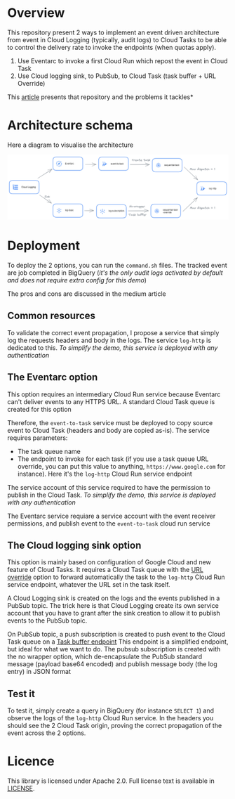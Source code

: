 # Overview

This repository present 2 ways to implement an event driven architecture from event in Cloud Logging (typically, 
audit logs) to Cloud Tasks to be able to control the delivery rate to invoke the endpoints (when quotas apply).
1. Use Eventarc to invoke a first Cloud Run which repost the event in Cloud Task
2. Use Cloud logging sink, to PubSub, to Cloud Task (task buffer + URL Override)

This [article](https://medium.com/google-cloud/cloud-logging-events-add-rate-limiting-to-preserve-resources-573abe080f51) 
presents that repository and the problems it tackles*

# Architecture schema

Here a diagram to visualise the architecture

![log-to-sequential-task.png](log-to-sequential-task.png)

# Deployment

To deploy the 2 options, you can run the `command.sh` files. The tracked event are job completed in BigQuery (_it's the
only audit logs activated by default and does not require extra config for this demo_)

The pros and cons are discussed in the medium article

## Common resources

To validate the correct event propagation, I propose a service that simply log the requests headers and body in the
logs. The service `log-http` is dedicated to this. _To simplify the demo, this service is deployed with any
authentication_

## The Eventarc option

This option requires an intermediary Cloud Run service because Eventarc can't deliver events to any HTTPS URL. A 
standard Cloud Task queue is created for this option 

Therefore, the `event-to-task` service must be deployed to copy source event to Cloud Task (headers and body are copied 
as-is). The service requires parameters:
* The task queue name
* The endpoint to invoke for each task (if you use a task queue URL override, you can put this value to anything, 
`https://www.google.com` for instance). Here it's the `log-http` Cloud Run service endpoint

The service account of this service required to have the permission to publish in the Cloud Task. _To simplify the demo,
this service is deployed with any authentication_

The Eventarc service requiare a service account with the event receiver permissions, and publish event to the 
`event-to-task` cloud run service

## The Cloud logging sink option

This option is mainly based on configuration of Google Cloud and new feature of Cloud Tasks. It requires a Cloud Task 
queue with the [URL override](https://cloud.google.com/tasks/docs/configuring-queues#configure_queue-level_routing_for_http_tasks)
option to forward automatically the task to the `log-http` Cloud Run service endpoint, whatever the URL set in the 
task itself.

A Cloud Logging sink is created on the logs and the events published in a PubSub topic. The trick here is that 
Cloud Logging create its own service account that you have to grant after the sink creation to allow it to publish 
events to the PubSub topic.

On PubSub topic, a push subscription is created to push event to the Cloud Task queue on a 
[Task buffer endpoint](https://cloud.google.com/tasks/docs/creating-http-target-tasks#basic_task_creation_buffertask_method) 
This endpoint is a simplified endpoint, but ideal for what we want to do. The pubsub subscription is created with the 
no wrapper option, which de-encapsulate the PubSub standard message (payload base64 encoded) and publish message body
(the log entry) in JSON format

## Test it

To test it, simply create a query in BigQuery (for instance `SELECT 1`) and observe the logs of the `log-http`
Cloud Run service. In the headers you should see the 2 Cloud Task origin, proving the correct propagation of the event
across the 2 options.

# Licence

This library is licensed under Apache 2.0. Full license text is available in
[LICENSE](https://github.com/guillaumeblaquiere/log-to-sequential-task/tree/main/LICENSE).